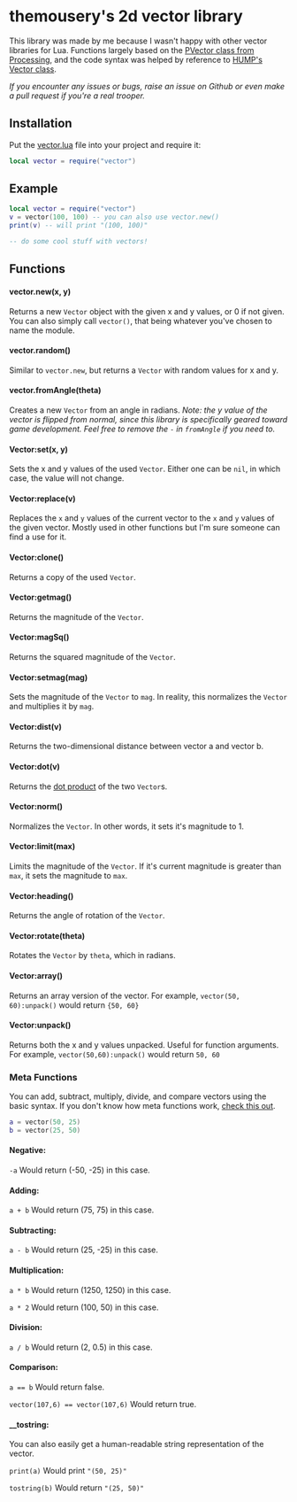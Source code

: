 # themousery's 2d vector library

This library was made by me because I wasn't happy with other vector libraries for Lua. Functions largely based on the [PVector class from Processing](https://processing.org/reference/PVector.html), and the code syntax was helped by reference to [HUMP's Vector class](https://github.com/vrld/hump). 

_If you encounter any issues or bugs, raise an issue on Github or even make a pull request if you're a real trooper._

## Installation 

Put the [vector.lua](vector.lua?raw=1) file into your project and require it:

```lua
local vector = require("vector")
```

## Example
```lua
local vector = require("vector")
v = vector(100, 100) -- you can also use vector.new()
print(v) -- will print "(100, 100)"

-- do some cool stuff with vectors!
```

## Functions
#### vector.new(x, y)
Returns a new `Vector` object with the given x and y values, or 0 if not given. You can also simply call `vector()`, that being whatever you've chosen to name the module.

#### vector.random()
Similar to `vector.new`, but returns a `Vector` with random values for x and y.

#### vector.fromAngle(theta)
Creates a new `Vector` from an angle in radians. _Note: the y value of the vector is flipped from normal, since this library is specifically geared toward game development. Feel free to remove the `-` in `fromAngle` if you need to._

#### Vector:set(x, y)
Sets the x and y values of the used `Vector`. Either one can be `nil`, in which case, the value will not change.

#### Vector:replace(v)
Replaces the `x` and `y` values of the current vector to the `x` and `y` values of the given vector. Mostly used in other functions but I'm sure someone can find a use for it.

#### Vector:clone()
Returns a copy of the used `Vector`.

#### Vector:getmag()
Returns the magnitude of the `Vector`.

#### Vector:magSq()
Returns the squared magnitude of the `Vector`.

#### Vector:setmag(mag)
Sets the magnitude of the `Vector` to `mag`. In reality, this normalizes the `Vector` and multiplies it by `mag`.

#### Vector:dist(v)
Returns the two-dimensional distance between vector a and vector b.

#### Vector:dot(v)
Returns the [dot product](https://en.wikipedia.org/wiki/Dot_product) of the two `Vector`s.

#### Vector:norm()
Normalizes the `Vector`. In other words, it sets it's magnitude to 1.

#### Vector:limit(max)
Limits the magnitude of the `Vector`. If it's current magnitude is greater than `max`, it sets the magnitude to `max`.

#### Vector:heading()
Returns the angle of rotation of the `Vector`.

#### Vector:rotate(theta)
Rotates the `Vector` by `theta`, which in radians.

#### Vector:array()
Returns an array version of the vector. For example, `vector(50, 60):unpack()` would return `{50, 60}`

#### Vector:unpack()
Returns both the x and y values unpacked. Useful for function arguments. For example, `vector(50,60):unpack()` would return `50, 60`

### Meta Functions
You can add, subtract, multiply, divide, and compare vectors using the basic syntax.
If you don't know how meta functions work, [check this out](http://lua-users.org/wiki/MetatableEvents).

```lua
a = vector(50, 25)
b = vector(25, 50)
```
#### Negative:
`-a` Would return (-50, -25) in this case.

#### Adding:
`a + b` Would return (75, 75) in this case.

#### Subtracting:
`a - b` Would return (25, -25) in this case.

#### Multiplication:
`a * b` Would return (1250, 1250) in this case.

`a * 2` Would return (100, 50) in this case.

#### Division:
`a / b` Would return (2, 0.5) in this case.

#### Comparison:
`a == b` Would return false.

`vector(107,6) == vector(107,6)` Would return true.

#### \_\_tostring:
You can also easily get a human-readable string representation of the vector.

`print(a)` Would print `"(50, 25)"`

`tostring(b)` Would return `"(25, 50)"`